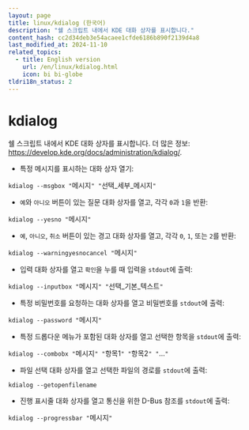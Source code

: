 ```yaml
---
layout: page
title: linux/kdialog (한국어)
description: "쉘 스크립트 내에서 KDE 대화 상자를 표시합니다."
content_hash: cc2d34deb3e54acaee1cfde6186b890f2139d4a8
last_modified_at: 2024-11-10
related_topics:
  - title: English version
    url: /en/linux/kdialog.html
    icon: bi bi-globe
tldri18n_status: 2
---
```

# kdialog

쉘 스크립트 내에서 KDE 대화 상자를 표시합니다.
더 많은 정보: <https://develop.kde.org/docs/administration/kdialog/>.

- 특정 메시지를 표시하는 대화 상자 열기:

`kdialog --msgbox "`<span class="tldr-var badge badge-pill bg-dark-lm bg-white-dm text-white-lm text-dark-dm font-weight-bold">메시지</span>`" "`<span class="tldr-var badge badge-pill bg-dark-lm bg-white-dm text-white-lm text-dark-dm font-weight-bold">선택_세부_메시지</span>`"`

- `예`와 `아니오` 버튼이 있는 질문 대화 상자를 열고, 각각 `0`과 `1`을 반환:

`kdialog --yesno "`<span class="tldr-var badge badge-pill bg-dark-lm bg-white-dm text-white-lm text-dark-dm font-weight-bold">메시지</span>`"`

- `예`, `아니오`, `취소` 버튼이 있는 경고 대화 상자를 열고, 각각 `0`, `1`, 또는 `2`를 반환:

`kdialog --warningyesnocancel "`<span class="tldr-var badge badge-pill bg-dark-lm bg-white-dm text-white-lm text-dark-dm font-weight-bold">메시지</span>`"`

- 입력 대화 상자를 열고 `확인`을 누를 때 입력을 `stdout`에 출력:

`kdialog --inputbox "`<span class="tldr-var badge badge-pill bg-dark-lm bg-white-dm text-white-lm text-dark-dm font-weight-bold">메시지</span>`" "`<span class="tldr-var badge badge-pill bg-dark-lm bg-white-dm text-white-lm text-dark-dm font-weight-bold">선택_기본_텍스트</span>`"`

- 특정 비밀번호를 요청하는 대화 상자를 열고 비밀번호를 `stdout`에 출력:

`kdialog --password "`<span class="tldr-var badge badge-pill bg-dark-lm bg-white-dm text-white-lm text-dark-dm font-weight-bold">메시지</span>`"`

- 특정 드롭다운 메뉴가 포함된 대화 상자를 열고 선택한 항목을 `stdout`에 출력:

`kdialog --combobx "`<span class="tldr-var badge badge-pill bg-dark-lm bg-white-dm text-white-lm text-dark-dm font-weight-bold">메시지</span>`" "`<span class="tldr-var badge badge-pill bg-dark-lm bg-white-dm text-white-lm text-dark-dm font-weight-bold">항목1</span>`" "`<span class="tldr-var badge badge-pill bg-dark-lm bg-white-dm text-white-lm text-dark-dm font-weight-bold">항목2</span>`" "`<span class="tldr-var badge badge-pill bg-dark-lm bg-white-dm text-white-lm text-dark-dm font-weight-bold">...</span>`"`

- 파일 선택 대화 상자를 열고 선택한 파일의 경로를 `stdout`에 출력:

`kdialog --getopenfilename`

- 진행 표시줄 대화 상자를 열고 통신을 위한 D-Bus 참조를 `stdout`에 출력:

`kdialog --progressbar "`<span class="tldr-var badge badge-pill bg-dark-lm bg-white-dm text-white-lm text-dark-dm font-weight-bold">메시지</span>`"`
